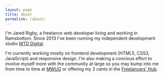 ```yaml
---
layout: page
title: About
permalink: /about/
---
```


I'm Jared Rigby, a freelance web developer living and working in Ramsbottom. Since 2013 I've been running my independent development studio [MTD Digital](http://www.mtddigital.uk/).

I'm currently working mostly on frontend development (HTML5, CSS3, JavaScript) and responsive design. I'm also making a concious effort to involve myself more with the community at large so you may bump into me from time to time at [MWUG](https://mwug.uk/) or offering my 2 cents in the [Freelancers' Hub](https://www.facebook.com/groups/webfreelancershub/).